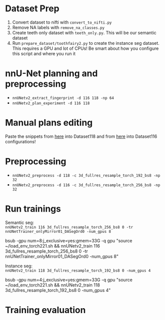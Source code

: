 # Dataset Prep
1. Convert dataset to nifti with `convert_to_nifti.py`
2. Remove NA labels with `remove_na_classes.py`
3. Create teeth only dataset with `teeth_only.py`. This will be our semantic dataset
4. Run `prepare_dataset/toothfairy2.py` to create the instance seg dataset. This requires a GPU and lot of CPUs! Be smart about how you configure this script and where you run it

# nnU-Net planning and preprocessing
- `nnUNetv2_extract_fingerprint -d 116 118 -np 64`
- `nnUNetv2_plan_experiment -d 116 118`

# Manual plans editing
Paste the snippets from [here](readme.md#instance-segmentation-plans) into Dataset118 and 
from [here](readme.md#semantic-segmentation-plans) into Dataset116 configurations!

# Preprocessing
- `nnUNetv2_preprocess -d 118 -c 3d_fullres_resample_torch_192_bs8 -np 32`
- `nnUNetv2_preprocess -d 116 -c 3d_fullres_resample_torch_256_bs8 -np 32`

# Run trainings
Semantic seg:\
`nnUNetv2_train 116 3d_fullres_resample_torch_256_bs8 0 -tr nnUNetTrainer_onlyMirror01_DASegOrd0 -num_gpus 8`

bsub -gpu num=8:j_exclusive=yes:gmem=33G -q gpu "source ~/load_env_torch221.sh && nnUNetv2_train 116 3d_fullres_resample_torch_256_bs8 0 -tr nnUNetTrainer_onlyMirror01_DASegOrd0 -num_gpus 8"

Instance seg:\
`nnUNetv2_train 118 3d_fullres_resample_torch_192_bs8 0 -num_gpus 4`


bsub -gpu num=4:j_exclusive=yes:gmem=33G -q gpu "source ~/load_env_torch221.sh && nnUNetv2_train 118 3d_fullres_resample_torch_192_bs8 0 -num_gpus 4"

# Training evaluation